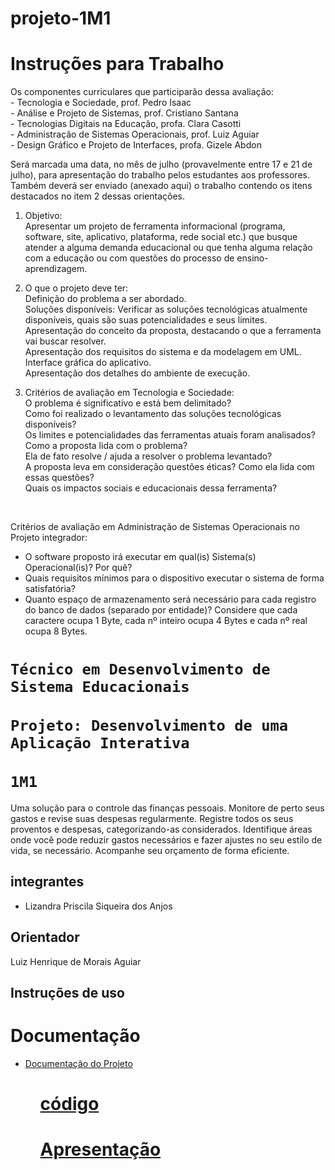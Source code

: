 # projeto-1M1

<h1>Instruções para Trabalho</h1>
<p>
Os componentes curriculares que participarão dessa avaliação:<br>
- Tecnologia e Sociedade, prof. Pedro Isaac<br>
- Análise e Projeto de Sistemas, prof. Cristiano Santana<br>
- Tecnologias Digitais na Educação, profa. Clara Casotti<br>
- Administração de Sistemas Operacionais, prof. Luiz Aguiar<br>
- Design Gráfico e Projeto de Interfaces, profa. Gizele Abdon<br>
  
Será marcada uma data, no mês de julho (provavelmente entre 17 e 21 de julho), para apresentação do trabalho pelos estudantes aos professores. Também deverá ser enviado (anexado aqui) o trabalho contendo os itens destacados no item 2 dessas orientações.

1. Objetivo:<br>
Apresentar um projeto de ferramenta informacional (programa, software, site, aplicativo, plataforma, rede social etc.) que busque atender a alguma demanda educacional ou que tenha alguma relação com a educação ou com questões do processo de ensino-aprendizagem.

3. O que o projeto deve ter:<br>
Definição do problema a ser abordado.<br>
Soluções disponíveis: Verificar as soluções tecnológicas atualmente disponíveis, quais são suas potencialidades e seus limites.<br>
Apresentação do conceito da proposta, destacando o que a ferramenta vai buscar resolver.<br>
Apresentação dos requisitos do sistema e da modelagem em UML.<br>
Interface gráfica do aplicativo.<br>
Apresentação dos detalhes do ambiente de execução.<br>

4. Critérios de avaliação em Tecnologia e Sociedade:<br>
O problema é significativo e está bem delimitado?<br>
Como foi realizado o levantamento das soluções tecnológicas disponíveis?<br>
Os limites e potencialidades das ferramentas atuais foram analisados?<br>
Como a proposta lida com o problema?<br>
Ela de fato resolve / ajuda a resolver o problema levantado?<br>
A proposta leva em consideração questões éticas? Como ela lida com essas questões?<br>
Quais os impactos sociais e educacionais dessa ferramenta?<br>
</p><br>

<p>
  Critérios de avaliação em Administração de Sistemas Operacionais no Projeto integrador:<br>
  
- O software proposto irá executar em qual(is) Sistema(s) Operacional(is)? Por quê?
- Quais requisitos mínimos para o dispositivo executar o sistema de forma satisfatória?
- Quanto espaço de armazenamento será necessário para cada registro do banco de dados (separado por entidade)? Considere que cada caractere ocupa 1 Byte, cada nº inteiro ocupa 4 Bytes e cada nº real ocupa 8 Bytes.
</p>
  
<h1>
<code>Técnico em Desenvolvimento de Sistema Educacionais</code><br><br>
<code>Projeto: Desenvolvimento de uma Aplicação Interativa</code><br><br>
<code>1M1</code>
</h1>

<p>Uma solução para o controle das finanças pessoais. Monitore de perto seus gastos e revise suas despesas regularmente. Registre todos os seus proventos e despesas, categorizando-as considerados. Identifique áreas onde você pode reduzir gastos necessários e fazer ajustes no seu estilo de vida, se necessário. Acompanhe seu orçamento de forma eficiente.</p>

<h2>integrantes</h2>
<ul>
  <li>Lizandra Priscila Siqueira dos Anjos</li>
</ul>

<h2>Orientador</h2>
<p>Luiz Henrique de Morais Aguiar</p>

<h2>Instruções de uso</h2>

<h1>Documentação</h1>
<ul>
  <li><a href="file:///C:/Users/lizan/OneDrive/Documentos/documento_produto.pdf">Documentação do Projeto</li>
<ul>
  
<h1>código</h1>

<h1>Apresentação</h1>
